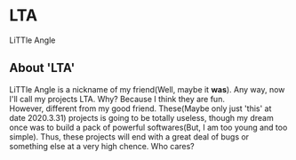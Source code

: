 # LTA
LiTTle Angle

## About 'LTA'
LiTTle Angle is a nickname of my friend(Well, maybe it **was**). Any way, now I'll call my projects LTA. Why? Because I think they are fun.  
However, different from my good friend. These(Maybe only just 'this' at date 2020.3.31) projects is going to be totally useless, though my dream once was to build a pack of powerful softwares(But, I am too young and too simple). 
Thus, these projects will end with a great deal of bugs or something else at a very high chence. Who cares?